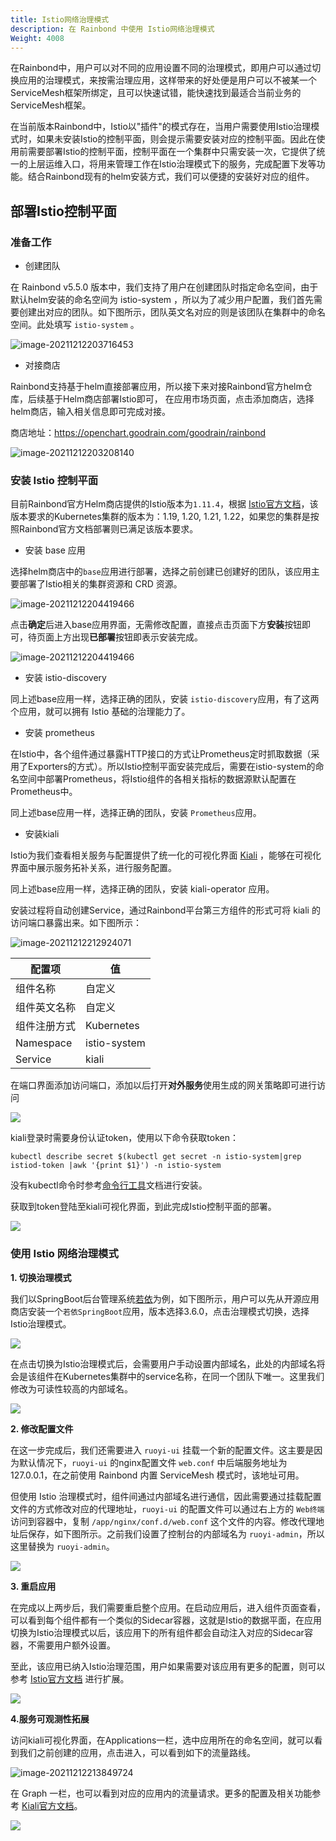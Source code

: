 ```yaml
---
title: Istio网络治理模式
description: 在 Rainbond 中使用 Istio网络治理模式
Weight: 4008
---
```



在Rainbond中，用户可以对不同的应用设置不同的治理模式，即用户可以通过切换应用的治理模式，来按需治理应用，这样带来的好处便是用户可以不被某一个ServiceMesh框架所绑定，且可以快速试错，能快速找到最适合当前业务的ServiceMesh框架。

在当前版本Rainbond中，Istio以"插件"的模式存在，当用户需要使用Istio治理模式时，如果未安装Istio的控制平面，则会提示需要安装对应的控制平面。因此在使用前需要部署Istio的控制平面，控制平面在一个集群中只需安装一次，它提供了统一的上层运维入口，将用来管理工作在Istio治理模式下的服务，完成配置下发等功能。结合Rainbond现有的helm安装方式，我们可以便捷的安装好对应的组件。

## 部署Istio控制平面

### 准备工作

- 创建团队

在 Rainbond v5.5.0 版本中，我们支持了用户在创建团队时指定命名空间，由于默认helm安装的命名空间为 istio-system ，所以为了减少用户配置，我们首先需要创建出对应的团队。如下图所示，团队英文名对应的则是该团队在集群中的命名空间。此处填写 `istio-system` 。

![image-20211212203716453](https://ghproxy.com/https://raw.githubusercontent.com/yangkaa/images/main/works/image-20211212203716453.png)

- 对接商店

Rainbond支持基于helm直接部署应用，所以接下来对接Rainbond官方helm仓库，后续基于Helm商店部署Istio即可， 在应用市场页面，点击添加商店，选择helm商店，输入相关信息即可完成对接。

商店地址：https://openchart.goodrain.com/goodrain/rainbond 

![image-20211212203208140](https://ghproxy.com/https://raw.githubusercontent.com/yangkaa/images/main/works/image-20211212203208140.png)



### 安装 Istio 控制平面

目前Rainbond官方Helm商店提供的Istio版本为`1.11.4`，根据 [Istio官方文档](https://istio.io/latest/docs/releases/supported-releases/)，该版本要求的Kubernetes集群的版本为：1.19, 1.20, 1.21, 1.22，如果您的集群是按照Rainbond官方文档部署则已满足该版本要求。

- 安装 base 应用

选择helm商店中的`base`应用进行部署，选择之前创建已创建好的团队，该应用主要部署了Istio相关的集群资源和 CRD 资源。

![image-20211212204419466](https://ghproxy.com/https://raw.githubusercontent.com/yangkaa/images/main/works/image-20211212204419466.png) 

点击**确定**后进入base应用界面，无需修改配置，直接点击页面下方**安装**按钮即可，待页面上方出现**已部署**按钮即表示安装完成。

![image-20211212204419466](https://grstatic.oss-cn-shanghai.aliyuncs.com/docs/5.5/user-manual/app-manage/deploy-istio/base.png)



- 安装 istio-discovery 

同上述base应用一样，选择正确的团队，安装 `istio-discovery`应用，有了这两个应用，就可以拥有 Istio 基础的治理能力了。

- 安装 prometheus

在Istio中，各个组件通过暴露HTTP接口的方式让Prometheus定时抓取数据（采用了Exporters的方式）。所以Istio控制平面安装完成后，需要在istio-system的命名空间中部署Prometheus，将Istio组件的各相关指标的数据源默认配置在Prometheus中。

同上述base应用一样，选择正确的团队，安装 `Prometheus`应用。


- 安装kiali

Istio为我们查看相关服务与配置提供了统一化的可视化界面 [Kiali](www.kiali.io) ，能够在可视化界面中展示服务拓补关系，进行服务配置。

同上述base应用一样，选择正确的团队，安装 kiali-operator 应用。


安装过程将自动创建Service，通过Rainbond平台第三方组件的形式可将 kiali 的访问端口暴露出来。如下图所示：

![image-20211212212924071](https://ghproxy.com/https://raw.githubusercontent.com/yangkaa/images/main/works/image-20211212212924071.png)

|配置项|值|
| --- | --- |
|组件名称|自定义|
|组件英文名称|自定义|
|组件注册方式|Kubernetes|
|Namespace|istio-system|
|Service|kiali|


在端口界面添加访问端口，添加以后打开**对外服务**使用生成的网关策略即可进行访问

![](https://grstatic.oss-cn-shanghai.aliyuncs.com/docs/5.5/user-manual/app-manage/deploy-istio/port.jpg)


kiali登录时需要身份认证token，使用以下命令获取token：

```
kubectl describe secret $(kubectl get secret -n istio-system|grep istiod-token |awk '{print $1}') -n istio-system
```

没有kubectl命令时参考[命令行工具](/docs/user-operations/tools/kubectl/)文档进行安装。

获取到token登陆至kiali可视化界面，到此完成Istio控制平面的部署。

![](https://grstatic.oss-cn-shanghai.aliyuncs.com/docs/5.5/user-manual/app-manage/deploy-istio/dashboard.jpg)



### 使用 Istio 网络治理模式

**1. 切换治理模式**

我们以SpringBoot后台管理系统[若依](https://gitee.com/y_project/RuoYi)为例，如下图所示，用户可以先从开源应用商店安装一个`若依SpringBoot`应用，版本选择3.6.0，点击治理模式切换，选择Istio治理模式。

![](https://grstatic.oss-cn-shanghai.aliyuncs.com/docs/5.5/user-manual/app-manage/deploy-istio/network.jpg)

在点击切换为Istio治理模式后，会需要用户手动设置内部域名，此处的内部域名将会是该组件在Kubernetes集群中的service名称，在同一个团队下唯一。这里我们修改为可读性较高的内部域名。

![](https://grstatic.oss-cn-shanghai.aliyuncs.com/docs/5.5/user-manual/app-manage/deploy-istio/model.png)

**2. 修改配置文件**

在这一步完成后，我们还需要进入 `ruoyi-ui` 挂载一个新的配置文件。这主要是因为默认情况下，`ruoyi-ui` 的nginx配置文件 `web.conf`  中后端服务地址为 127.0.0.1，在之前使用 Rainbond 内置 ServiceMesh 模式时，该地址可用。

但使用 Istio 治理模式时，组件间通过内部域名进行通信，因此需要通过挂载配置文件的方式修改对应的代理地址，`ruoyi-ui` 的配置文件可以通过右上方的 `Web终端` 访问到容器中，复制 `/app/nginx/conf.d/web.conf` 这个文件的内容。修改代理地址后保存，如下图所示。之前我们设置了控制台的内部域名为 `ruoyi-admin`，所以这里替换为 `ruoyi-admin`。

![](https://grstatic.oss-cn-shanghai.aliyuncs.com/docs/5.5/user-manual/app-manage/deploy-istio/conf.jpg)

**3. 重启应用**

在完成以上两步后，我们需要重启整个应用。在启动应用后，进入组件页面查看，可以看到每个组件都有一个类似的Sidecar容器，这就是Istio的数据平面，在应用切换为Istio治理模式以后，该应用下的所有组件都会自动注入对应的Sidecar容器，不需要用户额外设置。

至此，该应用已纳入Istio治理范围，用户如果需要对该应用有更多的配置，则可以参考 [Istio官方文档](https://istio.io/latest/docs/setup/getting-started/#dashboard) 进行扩展。

![](https://grstatic.oss-cn-shanghai.aliyuncs.com/docs/5.5/user-manual/app-manage/deploy-istio/overview.png)

**4.服务可观测性拓展**

访问kiali可视化界面，在Applications一栏，选中应用所在的命名空间，就可以看到我们之前创建的应用，点击进入，可以看到如下的流量路线。

![image-20211212213849724](https://ghproxy.com/https://raw.githubusercontent.com/yangkaa/images/main/works/image-20211212213849724.png)

在 Graph 一栏，也可以看到对应的应用内的流量请求。更多的配置及相关功能参考 [Kiali官方文档](https://kiali.io/docs/installation/quick-start/)。

![](https://grstatic.oss-cn-shanghai.aliyuncs.com/docs/5.5/user-manual/app-manage/deploy-istio/display.png)

